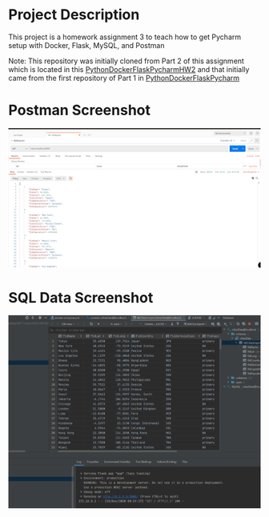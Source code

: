 # Project Description
This project is a homework assignment 3 to teach how to get Pycharm setup with Docker, Flask, MySQL, and Postman

Note: This repository was initially cloned from Part 2 of this assignment which is located in this [PythonDockerFlaskPycharmHW2](https://github.com/Ericbrod10/PythonDockerFlaskPycharmHW2) and that initially came from the first repository of Part 1 in [PythonDockerFlaskPycharm](https://github.com/Ericbrod10/PythonDockerFlaskPycharm)

# Postman Screenshot
![postman request output](screenshots/PostMan.png)

# SQL Data Screenshot
![query](screenshots/Query.png)

